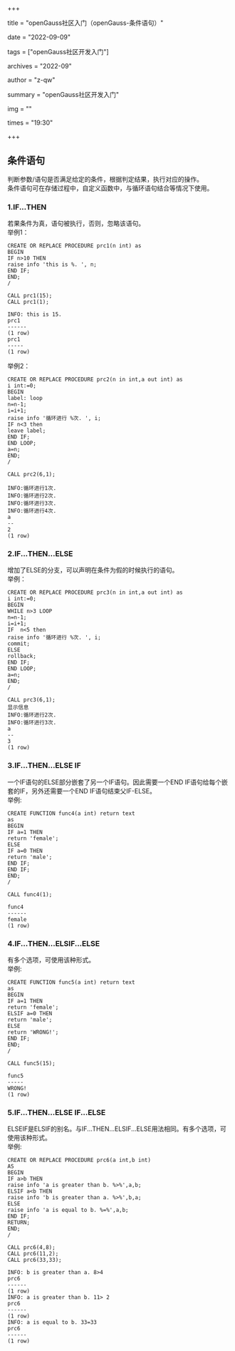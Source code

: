 +++

title = "openGauss社区入门（openGauss-条件语句）" 

date = "2022-09-09" 

tags = ["openGauss社区开发入门"] 

archives = "2022-09" 

author = "z-qw" 

summary = "openGauss社区开发入门" 

img = "" 

times = "19:30" 

+++

## 条件语句
判断参数/语句是否满足给定的条件，根据判定结果，执行对应的操作。<br />条件语句可在存储过程中，自定义函数中，与循环语句结合等情况下使用。
### 1.IF...THEN
若果条件为真，语句被执行，否则，忽略该语句。<br />举例1：
```
CREATE OR REPLACE PROCEDURE prc1(n int) as
BEGIN
IF n>10 THEN
raise info 'this is %. ', n; 
END IF;
END;
/
```
```
CALL prc1(15);
CALL prc1(1);
```
```
INFO: this is 15.
prc1
------
(1 row)
prc1
-----
(1 row)
```

举例2：
```
CREATE OR REPLACE PROCEDURE prc2(n in int,a out int) as
i int:=0;
BEGIN
label: loop
n=n-1;
i=i+1;
raise info '循环进行 %次. ', i; 
IF n<3 then
leave label;
END IF;
END LOOP;
a=n;
END;
/
```
```
CALL prc2(6,1);
```
```
INFO:循环进行1次.
INFO:循环进行2次.
INFO:循环进行3次.
INFO:循环进行4次.
a
--
2
(1 row)
```
### 2.IF...THEN...ELSE
增加了ELSE的分支，可以声明在条件为假的时候执行的语句。<br />举例：
```
CREATE OR REPLACE PROCEDURE prc3(n in int,a out int) as
i int:=0;
BEGIN
WHILE n>3 LOOP 
n=n-1;
i=i+1;
IF  n<5 then
raise info '循环进行 %次. ', i; 
commit; 
ELSE
rollback;
END IF;
END LOOP;
a=n;
END;
/
```
```
CALL prc3(6,1);
显示信息
INFO:循环进行2次.
INFO:循环进行3次.
a
--
3
(1 row)
```
### 3.IF...THEN...ELSE IF
一个IF语句的ELSE部分嵌套了另一个IF语句。因此需要一个END IF语句给每个嵌套的IF，另外还需要一个END IF语句结束父IF-ELSE。<br />举例:
```
CREATE FUNCTION func4(a int) return text
as
BEGIN
IF a=1 THEN
return 'female';
ELSE 
IF a=0 THEN
return 'male';
END IF;
END IF;
END;
/
```
```
CALL func4(1);
```
```
func4
------
female
(1 row)
```
### 4.IF...THEN...ELSIF...ELSE
有多个选项，可使用该种形式。<br />举例:
```
CREATE FUNCTION func5(a int) return text
as
BEGIN
IF a=1 THEN
return 'female';
ELSIF a=0 THEN
return 'male';
ELSE
return 'WRONG!';
END IF;
END;
/
```
```
CALL func5(15);
```
```
func5
-----
WRONG!
(1 row)
```
### 5.IF...THEN...ELSE IF...ELSE
ELSEIF是ELSIF的别名。与IF...THEN...ELSIF...ELSE用法相同。有多个选项，可使用该种形式。<br />举例:
```
CREATE OR REPLACE PROCEDURE prc6(a int,b int) 
AS
BEGIN
IF a>b THEN
raise info 'a is greater than b. %>%',a,b; 
ELSIF a<b THEN
raise info 'b is greater than a. %>%',b,a; 
ELSE
raise info 'a is equal to b. %=%',a,b; 
END IF;
RETURN;
END;
/
```
```
CALL prc6(4,8);
CALL prc6(11,2);
CALL prc6(33,33);
```
```
INFO: b is greater than a. 8>4
prc6
------
(1 row)
INFO: a is greater than b. 11> 2
prc6
------
(1 row)
INFO: a is equal to b. 33=33
prc6
------
(1 row)
```





